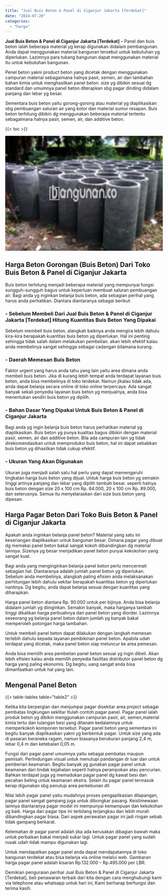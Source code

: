 ```yaml
---
title: "Jual Buis Beton & Panel di Ciganjur Jakarta [Terdekat]"
date: "2024-07-20"
categories: 
  - "harga"
---
```


**Jual Buis Beton & Panel di Ciganjur Jakarta \[Terdekat\]** – Panel dan buis beton ialah beberapa material yg kerap digunakan didalam pembangunan. Anda dapat menggunakan material bangunan tersebut untuk kebutuhan yg diperlukan. Lazimnya para tukang bangunan dapat menggunakan material itu untuk kebutuhan bangunan.

Penel beton yakni product beton yang dicetak dengan menggunakan campuran material sebagaimana halnya pasir, semen, air dan tambahan bahan kimia untuk menghasilkan panel beton. size yg dibikin sesuai dg standard dan umumnya panel beton diterapkan sbg pagar dinding didalam panjang dan lebar yg besar.

Sementara buis beton yaitu gorong-gorong atau material yg diaplikasikan sbg pembuangan saluran air yang kotor dan material sumur resapan. Buis beton terhitung dibikin dg menggunakan beberapa material tertentu sebagaimana halnya pasir, semen, air, dan additive beton.

{{< toc >}}

![Jual Buis Beton & Panel di Ciganjur Jakarta [Terdekat]](/images/jual-panel-buis-beton-murah-11.png)

## Harga Beton Gorongan (Buis Beton) Dari Toko Buis Beton & Panel di Ciganjur Jakarta

Buis beton terhitung menjadi beberapa material yang mempunyai fungsi sungguh-sungguh bagus untuk keperluan membuat saluran pembuangan air. Bagi anda yg inginkan belanja buis beton, ada sebagian perihal yang harus anda perhatikan. Diantara diantaranya sebagai berikut:

### \- Sebelum Membeli Dari Jual Buis Beton & Panel di Ciganjur Jakarta \[Terdekat\] Hitung Kuantitas Buis Beton Yang Dipakai

Sebelum membeli buis beton, alangkah baiknya anda mengira lebih dahulu kira-kira berapakah kuantitas buis beton yg diperlukan. Hal ini penting sehingga tidak salah dalam melakukan pembelian. akan lebih efektif kalau anda membelinya sangat sehingga sebagai cadangan bilamana kurang.

### \- Daerah Memesan Buis Beton

Faktor urgent yang harus anda tahu yang lain yaitu area dimana anda membeli buis beton. Jika di kurang lebih tempat anda terdapat layanan buis beton, anda bisa membelinya di toko terdekat. Namun jikalau tidak ada, anda dapat belanja secara online di toko online terpercaya. Ada sangat banyak sekali penyedia layanan buis beton yg menjualnya, anda bisa menentukan sendiri buis beton yg dipilih.

### \- Bahan Dasar Yang Dipakai Untuk Buis Beton & Panel di Ciganjur Jakarta

Bagi anda yg ingin belanja buis beton harus perhatikan material yg diaplikasikan. Buis beton yg punya kualitas bagus dibikin dengan material pasir, semen, air dan additive beton. Bila ada campuran lain yg tidak direkomendasikan untuk memproduksi buis beton, hal ini dapat sebabkan buis beton yg dihasilkan tidak cukup efektif.

### \- Ukuran Yang Akan Digunakan

Ukuran juga menjadi salah satu hal perlu yang dapat memengaruhi tingkatan harga buis beton yang dijual. Untuk harga buis beton yg semakin tinggi artinya panjang dan lebar yang dipilih tambah besar. seperti halnya buis beton dengan size 20 x 100 cm Rp. 64.000, 20 x 100 cm Rp. 89.000, dan seterusnya. Semua itu menyelaraskan dari size buis beton yang dipesan.

## Harga Pagar Beton Dari Toko Buis Beton & Panel di Ciganjur Jakarta

Apakah anda inginkan belanja panel beton? Material yang satu ini keseriangan diaplikasikan untuk bangunan besar. Dimana pagar yang dibuat dg memakai panel beton bakal sangat kokoh dibandingkan dg material lainnya. Sizenya yg besar menjadikan panel beton punyai kekokohan yang sangat kuat.

Bagi anda yang menginginkan belanja panel beton perlu mencermati sebagian hal. Diantaranya adalah jumlah panel beton yg diperlukan. Sebelum anda membelinya, alangkah paling efisien anda melaksanakan perhitungan lebih dahulu sekitar berapakah kuantitas beton yg diperlukan nantinya. Dg begitu, anda dapat belanja sesuai dengan kuantitas yang diharapkan.

Harga panel beton diantara Rp. 90.000 untuk per bijinya. Anda bisa belanja didalam jumlah yg diinginkan. Semakin banyak, maka harganya tambah tinggi dikalikan harga perbuahnya dari panel beton yang diorder. Lazimnya seseorang yg belanja panel beton dalam jumlah yg banyak bakal memperoleh potongan harga tambahan.

Untuk membeli panel beton dapat dilakukan dengan langkah memesan terlebih dahulu kepada layanan pembikinan panel beton. Apabila udah terdapat yang dicetak, maka panel beton siap meluncur ke area pemesan.

Anda bisa memilih area pembelian panel beton sesuai yg ingin dibeli. Akan lebih efisien kalau anda memilih penyedia fasilitas distributor panel beton dg harga yang paling ekonomis. Dg begitu, uang sangat anda bisa dimanfaatkan untuk hal yang lain.

## Mengenal Panel Beton

{{< table-tables table="table2" >}}

Ketika kita berpergian dan menjumpai pagar disekitar area project sebagai pembatas lingkungan seklitar Itulah contoh pagar panel. Pagar panel ialah produk beton yg dibikin menggunakan campuran pasir, air, semen,material kimia tertu dan tulangan besi yang ditanam kedalamnya untuk memperkokoh komponen tersebut. Pagar panel beton yang sementara ini begitu banyak diaplikasikan yakni yg berbentuk pagar. Untuk size yang ada di pasaran beraneka ragam, namun biasanya berukuran panjang 2,4 m, lebar 0,4 m dan ketebalan 0,05 m.

Fungsi dari pagar panel umumnya yaitu sebagai pembatas maupun pemisah. Perlindungan visual untuk menutupi pandangan dr luar dan untuk pemberian keamanan. Begitu banyak yg gunakan pagar panel untuk keamanan dari tindak kejahatan seperti halnya perampokan atau pencurian. Bahkan terdapat juga yg memadukan pagar panel dg kawat besi dan pecahan beling untuk keamanan ekstra. Selain itu pagar panel termasuk kerap digunakan sbg penutup area perkebunan dll.

Nilai lebih pagar panel yaitu mudahnya proses pengaplikasian dilapangan, pagar panel sangat gampang juga untuk dibongkar pasang. Keistimewaan lainnya diantaranya pagar model ini mempunyai kemampuan dan kekokohan yg baik. Harga dari pagar tipe ini terbilang terjangkau dan lebih murah dibandingkan pagar biasa. Dari aspek perawatan pagar ini jadi ringan sebab tidak gampang berkarat.

Kelemahan dr pagar panel adalah jika ada kerusakan dibagian bawah maka untuk perbaikan bakal menjadi sukar lagi. Untuk pagar panel yang sudah rusak udah tidak mampu digunakan lagi.

Untuk mendapatkan pagar panel anda dapat mendapatannya di toko bangunan terdekat atau bisa belanja via online melalui web. Gambaran harga pagar panel adalah kisaran Rp.132.000 – Rp.495.000 per LBR.

Demikian penguraian perihal Jual Buis Beton & Panel di Ciganjur Jakarta \[Terdekat\], beli penawaran terbaik dari kita dengan cara menghubungi kami via telephone atau whatsapp untuk hari ini, Kami berharap berfungsi dan terima kasih.
